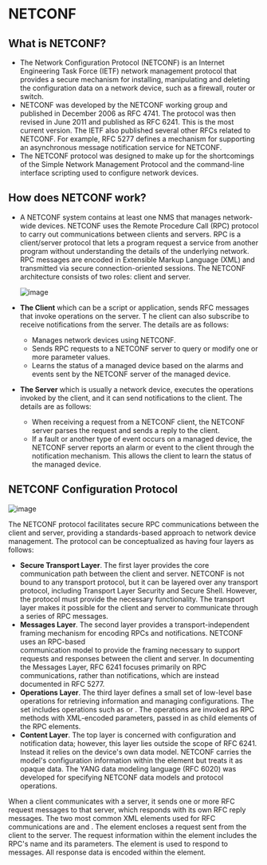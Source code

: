 # NETCONF
## What is NETCONF?
* The Network Configuration Protocol (NETCONF) is an Internet Engineering Task Force (IETF) network management protocol that provides a secure mechanism for installing,
manipulating and deleting the configuration data on a network device, such as a firewall, router or switch.
* NETCONF was developed by the NETCONF working group and published in December 2006 as RFC 4741. The protocol was then revised in June 2011 and published as RFC 6241. This is the most current version.
The IETF also published several other RFCs related to NETCONF. For example, RFC 5277 defines a mechanism for supporting an asynchronous message notification service for NETCONF.
* The NETCONF protocol was designed to make up for the shortcomings of the Simple Network Management Protocol and the command-line interface scripting used to configure network devices.

## How does NETCONF work?
* A NETCONF system contains at least one NMS that manages network-wide devices. NETCONF uses the Remote Procedure Call (RPC) protocol to carry out communications between clients and servers. RPC is a client/server protocol that lets a program request a service from another program without understanding the details of the underlying network.
RPC messages are encoded in Extensible Markup Language (XML) and transmitted via secure connection-oriented sessions. The NETCONF architecture consists of two roles: client and server.

  ![image](https://github.com/bmw-ece-ntust/internship/assets/145204053/7cb3f594-75b0-4fe8-9859-0383220136ff)

* **The Client** which can be a script or application, sends RFC messages that invoke operations on the server. T
he client can also subscribe to receive notifications from the server. The details are as follows:
    * Manages network devices using NETCONF.
    * Sends RPC requests to a NETCONF server to query or modify one or more parameter values.
    * Learns the status of a managed device based on the alarms and events sent by the NETCONF server of the managed device.
      
* **The Server** which is usually a network device, executes the operations invoked by the client, and it can send notifications to the client. The
details are as follows:
    * When receiving a request from a NETCONF client, the NETCONF server parses the request and sends a reply to the client.
    * If a fault or another type of event occurs on a managed device, the NETCONF server reports an alarm or event to the client through the notification mechanism.
      This allows the client to learn the status of the managed device.

## NETCONF Configuration Protocol
![image](https://github.com/bmw-ece-ntust/internship/assets/145204053/eaa64020-c77c-4bb0-ac8c-b31e4e6e7194)

The NETCONF protocol facilitates secure RPC communications between the client and server, providing a standards-based approach to network device management. The protocol can be conceptualized as having four layers as follows:
  * **Secure Transport Layer**. The first layer provides the core communication path between the client and server. NETCONF is not bound to any transport protocol, but   it can be layered over any transport protocol, including Transport Layer Security and Secure Shell. However, the protocol must provide the necessary functionality. The transport layer makes it possible for the client and server to communicate through a series of RPC messages.
  * **Messages Layer**. The second layer provides a transport-independent framing mechanism for encoding RPCs and notifications. NETCONF uses an RPC-based     
    communication model to provide the framing necessary to support requests and responses between the client and server. In documenting the Messages Layer, RFC 6241 focuses primarily on RPC communications, rather than notifications, which are instead documented in RFC 5277.
  * **Operations Layer**. The third layer defines a small set of low-level base operations for retrieving information and managing configurations. The set includes operations such as <get-config> or <edit-config>. The operations are invoked as RPC methods with XML-encoded parameters, passed in as child elements of the RPC elements.
  * **Content Layer**. The top layer is concerned with configuration and notification data; however, this layer lies outside the scope of RFC 6241. Instead it relies on the device's own data model. NETCONF carries the model's configuration information within the <config> element but treats it as opaque data. The YANG data modeling language (RFC 6020) was developed for specifying NETCONF data models and protocol operations.

When a client communicates with a server, it sends one or more RFC request messages to that server, which responds with its own RFC reply messages. The two most common XML elements used for RFC communications are <rpc> and <rpc-reply>. The <RPC> element encloses a request sent from the client to the server. The request information within the element includes the RPC's name and its parameters. The <rpc-reply> element is used to respond to <rpc> messages. All response data is encoded within the <rpc-reply> element.


